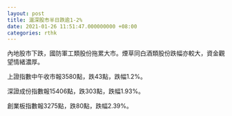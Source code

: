 ```yaml
---
layout: post
title: 滬深股市半日跌逾1-2%
date: 2021-01-26 11:51:47.000000000 +08:00
categories: rthk
---
```


內地股市下跌，國防軍工類股份拖累大市。煙草同白酒類股份跌幅亦較大，資金觀望情緒濃厚。

上證指數中午收市報3580點，跌43點，跌幅1.2%。

深證成份指數報15406點，跌303點，跌幅1.93%。

創業板指數報3275點，跌80點，跌幅2.39%。
